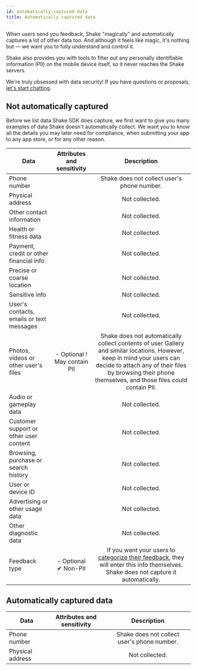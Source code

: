 ```yaml
---
id: automatically-captured-data
title: Automatically captured data
---
```

When users send you feedback, Shake "magically" and automatically captures a lot of other data too. And although it feels like magic, it's nothing but — we want you to fully understand and control it.

Shake also provides you with tools to filter out any personally identifiable information (PII) on the mobile device itself, so it never reaches the Shake servers.

We're truly obsessed with data security! If you have questions or proposals, [let's start chatting](mailto:friends@shakebugs.com).


## Not automatically captured

Before we list data Shake SDK does capture, we first want to give you many examples of data Shake doesn't automatically collect. We want you to know all the details you may later need for compliance, when submitting your app to any app store, or for any other reason.

|    Data                                      |  Attributes and sensitivity     | Description                                                                                                                      |
|----------------------------------------------|:-------------------------------:|:--------------------------------------------------------------------------------------------------------------------------------:|
| Phone number                                 |                                 | Shake does not collect user's phone number.                                                                                      |
| Physical address                             |                                 | Not collected.                                                                                                                   |
| Other contact information                    |                                 | Not collected.                                                                                                                   |
| Health or fitness data                       |                                 | Not collected.                                                                                                                   |
| Payment, credit or other financial info      |                                 | Not collected.                                                                                                                   |
| Precise or coarse location                   |                                 | Not collected.                                                                                                                   |
| Sensitive info                               |                                 | Not collected.                                                                                                                   |
| User's contacts, emails or text messages     |                                 | Not collected.                                                                                                                   |
| Photos, videos or other user's files         | - Optional  ! May contain PII   | Shake does not automatically collect contents of user Gallery and similar locations. However, keep in mind your users can decide to attach any of their files by browsing their phone themselves, and those files could contain PII.    |
| Audio or gameplay data                       |                                 | Not collected.                                                                                                                   |
| Customer support or other user content       |                                 | Not collected.                                                                                                                   |
| Browsing, purchase or search history         |                                 | Not collected.                                                                                                                   |
| User or device ID                            |                                 | Not collected.                                                                                                                   |
| Advertising or other usage data              |                                 | Not collected.                                                                                                                   |
| Other diagnostic data                        |                                 | Not collected.                                                                                                                   |
| Feedback type                                | - Optional  ✔ Non-PII           | If you want your users to [categorize their feedback](https://www.shakebugs.com/docs/android/feedback_type), they will enter this info themselves. Shake does not capture it automatically.               |

## Automatically captured data

|    Data                                      |  Attributes and sensitivity     | Description                                                                                                                      |
|----------------------------------------------|:-------------------------------:|:--------------------------------------------------------------------------------------------------------------------------------:|
| Phone number                                 |                                 | Shake does not collect user's phone number.                                                                                      |
| Physical address                             |                                 | Not collected.                                                                                                                   |





